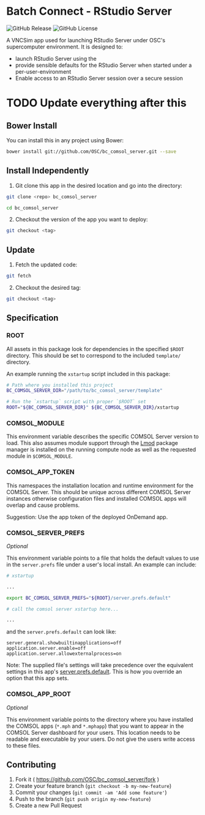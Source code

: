 # Batch Connect - RStudio Server

![GitHub Release](TODO)
![GitHub License](TODO)

A VNCSim app used for launching RStudio Server under OSC's supercomputer
environment. It is designed to:

  - launch RStudio Server using the
  - provide sensible defaults for the RStudio Server when started under a
    per-user-environment
  - Enable access to an RStudio Server session over a secure session

# TODO Update everything after this

## Bower Install

You can install this in any project using Bower:

```sh
bower install git://github.com/OSC/bc_comsol_server.git --save
```

## Install Independently

1. Git clone this app in the desired location and go into the directory:

  ```sh
  git clone <repo> bc_comsol_server

  cd bc_comsol_server
  ```

2. Checkout the version of the app you want to deploy:

  ```sh
  git checkout <tag>
  ```

## Update

1. Fetch the updated code:

  ```sh
  git fetch
  ```

2. Checkout the desired tag:

  ```sh
  git checkout <tag>
  ```

## Specification

### ROOT

All assets in this package look for dependencies in the specified `$ROOT`
directory. This should be set to correspond to the included `template/`
directory.

An example running the `xstartup` script included in this package:

```sh
# Path where you installed this project
BC_COMSOL_SERVER_DIR="/path/to/bc_comsol_server/template"

# Run the `xstartup` script with proper `$ROOT` set
ROOT="${BC_COMSOL_SERVER_DIR}" ${BC_COMSOL_SERVER_DIR}/xstartup
```

### COMSOL_MODULE

This environment variable describes the specific COMSOL Server version to load.
This also assumes module support through the
[Lmod](https://www.tacc.utexas.edu/research-development/tacc-projects/lmod)
package manager is installed on the running compute node as well as the
requested module in `$COMSOL_MODULE`.

### COMSOL_APP_TOKEN

This namespaces the installation location and runtime environment for the
COMSOL Server. This should be unique across different COMSOL Server instances
otherwise configuration files and installed COMSOL apps will overlap and cause
problems.

Suggestion: Use the app token of the deployed OnDemand app.

### COMSOL_SERVER_PREFS

*Optional*

This environment variable points to a file that holds the default values to use
in the `server.prefs` file under a user's local install. An example can include:

```sh
# xstartup

...

export BC_COMSOL_SERVER_PREFS="${ROOT}/server.prefs.default"

# call the comsol server xstartup here...

...
```

and the `server.prefs.default` can look like:

```
server.general.showbuiltinapplications=off
application.server.enable=off
application.server.allowexternalprocess=on
```

Note: The supplied file's settings will take precedence over the equivalent
settings in this app's [server.prefs.default](template/server.prefs.default).
This is how you override an option that this app sets.

### COMSOL_APP_ROOT

*Optional*

This environment variable points to the directory where you have installed the
COMSOL apps (`*.mph` and `*.mphapp`) that you want to appear in the COMSOL
Server dashboard for your users. This location needs to be readable and
executable by your users. Do not give the users write access to these files.

## Contributing

1. Fork it ( https://github.com/OSC/bc_comsol_server/fork )
2. Create your feature branch (`git checkout -b my-new-feature`)
3. Commit your changes (`git commit -am 'Add some feature'`)
4. Push to the branch (`git push origin my-new-feature`)
5. Create a new Pull Request
